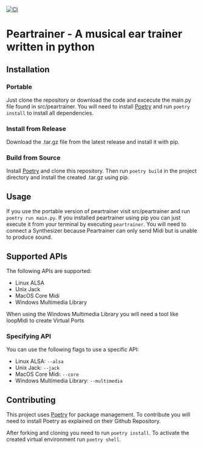 [![CI](https://github.com/l-tb/Peartrainer/actions/workflows/ci.yml/badge.svg?event=push)](https://github.com/l-tb/Peartrainer/actions/workflows/ci.yml)

# Peartrainer - A musical ear trainer written in python

## Installation

### Portable

Just clone the repository or download the code and excecute the main.py
file found in src/peartrainer. You will need to install
[Poetry](https://github.com/python-poetry/poetry) and run
`poetry install` to install all dependencies.

### Install from Release

Download the .tar.gz file from the latest release and install it with
pip.

### Build from Source

Install [Poetry](https://github.com/python-poetry/poetry) and clone this
repository. Then run `poetry build` in the project directory and install
the created .tar.gz using pip.

## Usage

If you use the portable version of peartrainer visit src/peartrainer and
run `poetry run main.py`. If you installed peartrainer using pip you can
just execute it from your terminal by executing `peartrainer`. You will
need to connect a Synthesizer because Peartrainer can only send Midi but
is unable to produce sound.

## Supported APIs

The following APIs are supported:

-   Linux ALSA
-   Unix Jack
-   MacOS Core Midi
-   Windows Multimedia Library

When using the Windows Multimedia Library you will need a tool like
loopMidi to create Virtual Ports

### Specifying API

You can use the following flags to use a specific API:

-   Linux ALSA: `--alsa`
-   Unix Jack: `--jack`
-   MacOS Core Midi: `--core`
-   Windows Multimedia Library: `--multimedia`

## Contributing

This project uses [Poetry](https://github.com/python-poetry/poetry) for
package management. To contribute you will need to install Poetry as
explained on their Github Repository.

After forking and cloning you need to run `poetry install`. To activate
the created virtual environment run `poetry shell`.
